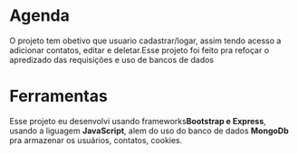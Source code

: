 # Agenda
O projeto tem obetivo que usuario cadastrar/logar, assim tendo acesso a adicionar contatos, editar e deletar.Esse projeto foi feito pra refoçar o apredizado das requisições e uso de bancos de dados

# Ferramentas
Esse projeto eu desenvolvi usando frameworks<strong>Bootstrap e Express</strong>, usando a liguagem <strong>JavaScript</strong>, alem do uso do banco de dados <strong>MongoDb</strong> pra armazenar os usuários, contatos, cookies.
